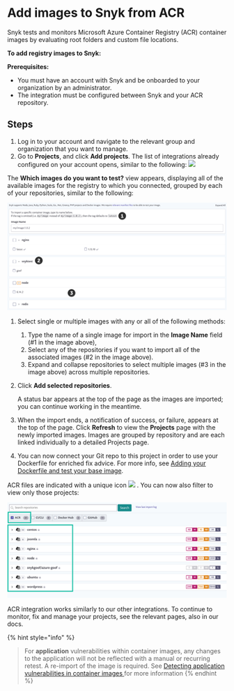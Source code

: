# Add images to Snyk from ACR

Snyk tests and monitors Microsoft Azure Container Registry (ACR) container images by evaluating root folders and custom file locations.

**To add registry images to Snyk:**

**Prerequisites:**

* You must have an account with Snyk and be onboarded to your organization by an administrator.
* The integration must be configured between Snyk and your ACR repository.

## Steps

1. Log in to your account and navigate to the relevant group and organization that you want to manage.
2. Go to **Projects**, and click **Add projects**. The list of integrations already configured on your account opens, similar to the following: ![](../../../.gitbook/assets/uuid-dd01aab7-482f-0fc2-01de-c2427a14a0e0-en.png)

The **Which images do you want to test?** view appears, displaying all of the available images for the registry to which you connected, grouped by each of your repositories, similar to the following:

![](<../../../.gitbook/assets/uuid-bd9cf629-f5fb-b28b-1fc1-40df2367a7f9-en (1) (1) (2) (4) (2) (1) (1) (1) (1) (1) (1) (1) (1) (1) (1) (1) (1) (1) (1) (1) (1) (1) (1) (1) (1) (1) (1) (1) (1) (1) (1) (1) (1) (1) (1) (1) (1) (1) (1) (1) (1) (1) (1) (1) (1) (1) (1) (1) (1) (1) ( (13).png>)

1. Select single or multiple images with any or all of the following methods:
   1. Type the name of a single image for import in the **Image Name** field (#1 in the image above),
   2. Select any of the repositories if you want to import all of the associated images (#2 in the image above).
   3. Expand and collapse repositories to select multiple images (#3 in the image above) across multiple repositories.
2.  Click **Add selected repositories**.

    A status bar appears at the top of the page as the images are imported; you can continue working in the meantime.
3. When the import ends, a notification of success, or failure, appears at the top of the page. Click **Refresh** to view the **Projects** page with the newly imported images. Images are grouped by repository and are each linked individually to a detailed Projects page.
4. You can now connect your Git repo to this project in order to use your Dockerfile for enriched fix advice. For more info, see [Adding your Dockerfile and test your base image](https://support.snyk.io/hc/articles/360003916218#UUID-9ab347a6-8af0-ef6c-5ebd-cec21fbfab29).

ACR files are indicated with a unique icon ![](../../../.gitbook/assets/uuid-5d10608d-d674-d4ee-d6c2-6faadd6fc8ea-en.png) . You can now also filter to view only those projects:

![](<../../../.gitbook/assets/image (4) (3) (3) (3) (3) (4) (4) (5) (4) (1) (1) (1) (1) (1) (1) (1) (1) (1) (1) (1) (1) (1) (1) (1) (1) (1) (1) (1) (1) (1) (1) (1) (1) (1) (1) (1) (1) (1) (1) (1) (1) (1) (1) (1) (1) (1) (1) (1) (1) (1) (1) (1) (1) (1) (1) (1) (1) (1) (1) (1)  (18).png>)

ACR integration works similarly to our other integrations. To continue to monitor, fix and manage your projects, see the relevant pages, also in our docs.

{% hint style="info" %}
> For **application** vulnerabilities within container images, any changes to the application will not be reflected with a manual or recurring retest. A re-import of the image is required. See [Detecting application vulnerabilities in container images ](../../using-snyk-container/detecting-application-vulnerabilities-in-container-images.md)for more information&#x20;
{% endhint %}
